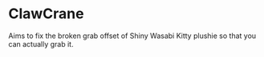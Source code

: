 # ClawCrane
Aims to fix the broken grab offset of Shiny Wasabi Kitty plushie so that you can actually grab it.
